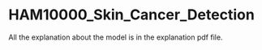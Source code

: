 # HAM10000_Skin_Cancer_Detection
All the explanation about the model is in the explanation pdf file.
